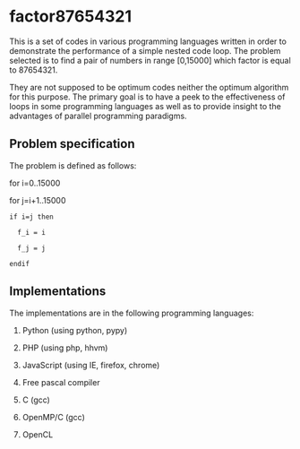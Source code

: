 factor87654321
==============

This is a set of codes in various programming languages written in order to demonstrate the performance of a simple nested code loop. The problem selected is to find a pair of numbers in range [0,15000] which factor is equal to 87654321.

They are not supposed to be optimum codes neither the optimum algorithm for this purpose. The primary goal is to have a peek to the effectiveness of loops in some programming languages as well as to provide insight to the advantages of parallel programming paradigms.


Problem specification
--------------

The problem is defined as follows:

for i=0..15000

  for j=i+1..15000

    if i=j then

      f_i = i

      f_j = j

    endif

Implementations
--------------

The implementations are in the following programming languages:


1) Python (using python, pypy)

2) PHP (using php, hhvm)

2) JavaScript (using IE, firefox, chrome)

3) Free pascal compiler

4) C (gcc)

5) OpenMP/C (gcc)

6) OpenCL

